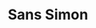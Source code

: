 ---
ee_id: '40'
site: '1'
type: '2'
url: 2004-014-sans-simon
title: Sans Simon
year: '2004'
display_year: '2004'
medium: Performance for Simon and Garfunkel video, projector, and performer
dims:
pitch: 'Simon and Garfunkel minus Simon. '
ps:
live_url:
related:
youtube: https://www.youtube.com/watch?v=Jol8UGT_ng4
related_code:
imgs: sans-simon-2004-014-performanceview-columbia-database-HM.jpg
subheading: " (Performance) "
download:
add_credit:
add_credits:
commission:
layout: things-i-made
---